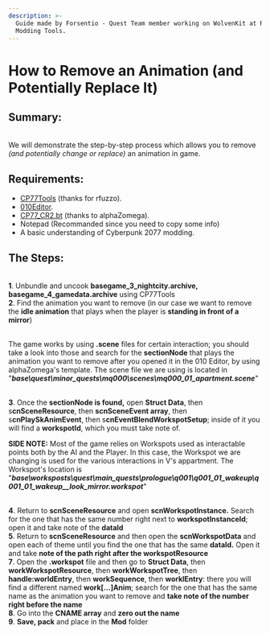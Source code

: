 ```yaml
---
description: >-
  Guide made by Forsentio - Quest Team member working on WolvenKit at RED
  Modding Tools.
---
```


# How to Remove an Animation (and Potentially Replace It)

## Summary:

\
We will demonstrate the step-by-step process which allows you to remove _(and potentially change or replace)_ an animation in game.

## Requirements:

* [CP77Tools](https://github.com/WolvenKit/CP77Tools/releases) (thanks for rfuzzo).
* [010Editor](https://www.sweetscape.com/download/010editor/).
* [CP77\_CR2.bt](https://www.mediafire.com/file/9ecmepixohcx1nv/CP77\_CR2W\_v0.46.zip/file) (thanks to alphaZomega).
* Notepad (Recommanded since you need to copy some info)
* A basic understanding of Cyberpunk 2077 modding.

## The Steps:

\
**1**. Unbundle and uncook **basegame\_3\_nightcity.archive, basegame\_4\_gamedata.archive** using CP77Tools\
**2**. Find the animation you want to remove (in our case we want to remove the **idle animation** that plays when the player is **standing in front of a mirror**)

\
The game works by using **.scene** files for certain interaction; you should take a look into those and search for the **sectionNode** that plays the animation you want to remove after you opened it in the 010 Editor, by using alphaZomega's template. The scene file we are using is located in "_**base\quest\minor\_quests\mq000\scenes\mq000\_01\_apartment.scene**_"

\
**3**. Once the **sectionNode is found,** open **Struct Data**, then s**cnSceneResource**, then **scnSceneEvent array**, then s**cnPlaySkAnimEvent**, then s**cnEventBlendWorkspotSetup**; inside of it you will find a **workspotId**, which you must take note of.

**SIDE NOTE:** Most of the game relies on Workspots used as interactable points both by the AI and the Player. In this case, the Workspot we are changing is used for the various interactions in V's appartment. The Workspot's location is "_**base\worksposts\quest\main\_quests\prologue\q001\q001\_01\_wakeup\q001\_01\_wakeup\_\_look\_mirror.workspot**_"

\
**4**. Return to **scnSceneResource** and open **scnWorkspotInstance.** Search for the one that has the same number right next to **workspotInstanceId**; open it and take note of the **dataId**\
**5**. Return to **scnSceneResource** and then open the **scnWorkspotData** and open each of theme until you find the one that has the same **dataId.** Open it and take **note of the path right after the workspotResource**\
**7**. Open the **.workspot** file and then go to **Struct Data**, then **workWorkspotResource**, then **workWorkspotTree**, then **handle:worldEntry**, then **workSequence**, then **worklEntry**: there you will find a different named **work\[...]Anim**; search for the one that has the same name as the animation you want to remove and **take note of the number right before the name**\
**8**. Go into the **CNAME array** and **zero out the name**\
**9**. **Save, pack** and place in the **Mod** folder
